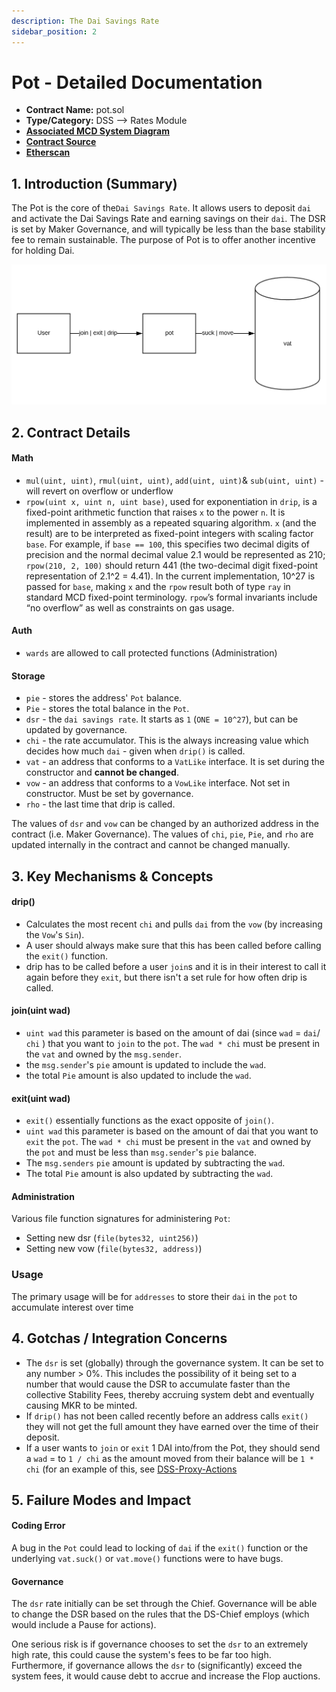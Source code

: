 ```yaml
---
description: The Dai Savings Rate
sidebar_position: 2
---
```


# Pot - Detailed Documentation

* **Contract Name:** pot.sol
* **Type/Category:** DSS —> Rates Module
* [**Associated MCD System Diagram**](https://github.com/makerdao/dss/wiki)
* [**Contract Source**](https://github.com/makerdao/dss/blob/master/src/pot.sol)
* [**Etherscan**](https://etherscan.io/address/0x197e90f9fad81970ba7976f33cbd77088e5d7cf7)

## 1. Introduction (Summary)

The Pot is the core of the`Dai Savings Rate`. It allows users to deposit `dai` and activate the Dai Savings Rate and earning savings on their `dai`. The DSR is set by Maker Governance, and will typically be less than the base stability fee to remain sustainable. The purpose of Pot is to offer another incentive for holding Dai.

![](<../../assets/Screen Shot 2019-11-17 at 2.19.45 PM.png>)

## 2. Contract Details

#### Math

* `mul(uint, uint)`, `rmul(uint, uint)`, `add(uint, uint)`& `sub(uint, uint)` - will revert on overflow or underflow
* `rpow(uint x, uint n, uint base)`, used for exponentiation in `drip`, is a fixed-point arithmetic function that raises `x` to the power `n`. It is implemented in assembly as a repeated squaring algorithm. `x` (and the result) are to be interpreted as fixed-point integers with scaling factor `base`. For example, if `base == 100`, this specifies two decimal digits of precision and the normal decimal value 2.1 would be represented as 210; `rpow(210, 2, 100)` should return 441 (the two-decimal digit fixed-point representation of 2.1^2 = 4.41). In the current implementation, 10^27 is passed for `base`, making `x` and the `rpow` result both of type `ray` in standard MCD fixed-point terminology. `rpow`’s formal invariants include “no overflow” as well as constraints on gas usage.

#### Auth

* `wards` are allowed to call protected functions (Administration)

#### Storage

* `pie` - stores the address' `Pot` balance.
* `Pie` - stores the total balance in the `Pot`.
* `dsr` - the `dai savings rate`. It starts as `1` (`ONE = 10^27`), but can be updated by governance.
* `chi` - the rate accumulator. This is the always increasing value which decides how much `dai` - given when `drip()` is called.
* `vat` - an address that conforms to a `VatLike` interface. It is set during the constructor and **cannot be changed**.
* `vow` - an address that conforms to a `VowLike` interface. Not set in constructor. Must be set by governance.
* `rho` - the last time that drip is called.

The values of `dsr` and `vow` can be changed by an authorized address in the contract (i.e. Maker Governance). The values of `chi`, `pie`, `Pie`, and `rho` are updated internally in the contract and cannot be changed manually.

## 3. Key Mechanisms & Concepts

#### drip()

* Calculates the most recent `chi` and pulls `dai` from the `vow` (by increasing the `Vow`'s `Sin`).
* A user should always make sure that this has been called before calling the `exit()` function.
* drip has to be called before a user `join`s and it is in their interest to call it again before they `exit`, but there isn't a set rule for how often drip is called.

#### join(uint wad)

* `uint wad` this parameter is based on the amount of dai (since `wad` = `dai`/ `chi` ) that you want to `join` to the `pot`. The `wad * chi` must be present in the `vat` and owned by the `msg.sender`.
* the `msg.sender`'s `pie` amount is updated to include the `wad`.
* the total `Pie` amount is also updated to include the `wad`.

#### exit(uint wad)

* `exit()` essentially functions as the exact opposite of `join()`.
* `uint wad` this parameter is based on the amount of dai that you want to `exit` the `pot`. The `wad * chi` must be present in the `vat` and owned by the `pot` and must be less than `msg.sender`'s `pie` balance.
* The `msg.senders` `pie` amount is updated by subtracting the `wad`.
* The total `Pie` amount is also updated by subtracting the `wad`.

#### Administration

Various file function signatures for administering `Pot`:

* Setting new dsr (`file(bytes32, uint256)`)
* Setting new vow (`file(bytes32, address)`)

### Usage

The primary usage will be for `addresses` to store their `dai` in the `pot` to accumulate interest over time

## 4. Gotchas / Integration Concerns

* The `dsr` is set (globally) through the governance system. It can be set to any number > 0%. This includes the possibility of it being set to a number that would cause the DSR to accumulate faster than the collective Stability Fees, thereby accruing system debt and eventually causing MKR to be minted.
* If `drip()` has not been called recently before an address calls `exit()` they will not get the full amount they have earned over the time of their deposit.
* If a user wants to `join` or `exit` 1 DAI into/from the Pot, they should send a `wad` = to `1 / chi` as the amount moved from their balance will be `1 * chi` (for an example of this, see [DSS-Proxy-Actions](https://github.com/makerdao/dss-proxy-actions/blob/master/src/DssProxyActions.sol#L547)

## 5. Failure Modes and Impact

#### Coding Error

A bug in the `Pot` could lead to locking of `dai` if the `exit()` function or the underlying `vat.suck()` or `vat.move()` functions were to have bugs.

#### Governance

The `dsr` rate initially can be set through the Chief. Governance will be able to change the DSR based on the rules that the DS-Chief employs (which would include a Pause for actions).

One serious risk is if governance chooses to set the `dsr` to an extremely high rate, this could cause the system's fees to be far too high. Furthermore, if governance allows the `dsr` to (significantly) exceed the system fees, it would cause debt to accrue and increase the Flop auctions.
